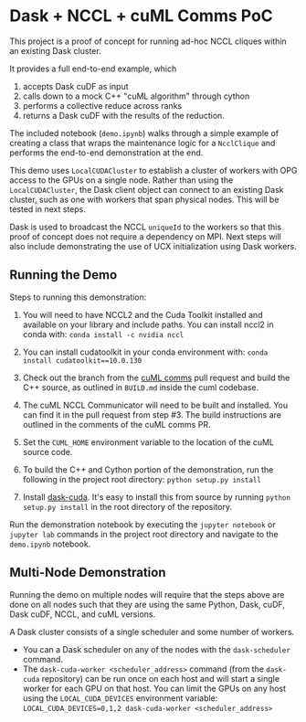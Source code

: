 # Dask + NCCL + cuML Comms PoC

This project is a proof of concept for running ad-hoc NCCL cliques within an existing Dask cluster. 

It provides a full end-to-end example, which
1. accepts Dask cuDF as input
2. calls down to a mock C++ "cuML algorithm" through cython 
3. performs a collective reduce across ranks
4. returns a Dask cuDF with the results of the reduction.

The included notebook (`demo.ipynb`) walks through a simple example of creating a class that wraps the maintenance logic for a `NcclClique` and performs the end-to-end demonstration at the end. 

This demo uses `LocalCUDACluster` to establish a cluster of workers with OPG access to the GPUs on a single node. Rather than using the `LocalCUDACluster`, the Dask client object can connect to an existing Dask cluster, such as one with workers that span physical nodes. This will be tested in next steps.

Dask is used to broadcast the NCCL `uniqueId` to the workers so that this proof of concept does not require a dependency on MPI. Next steps will also include demonstrating the use of UCX initialization using Dask workers. 

## Running the Demo

Steps to running this demonstration:

1. You will need to have NCCL2 and the Cuda Toolkit installed and available on your library and include paths. You 
can install nccl2 in conda with: `conda install -c nvidia nccl`

2. You can install cudatoolkit in your conda environment with: `conda install cudatoolkit==10.0.130`

3. Check out the branch from the [cuML comms](https://github.com/rapidsai/cuml/pull/643) pull request and build the C++ source, as outlined in `BUILD.md` inside the cuml codebase. 

4. The cuML NCCL Communicator will need to be built and installed. You can find it in the pull request from step #3. The build instructions are outlined in the comments of the cuML comms PR.

5. Set the `CUML_HOME` environment variable to the location of the cuML source code.

6. To build the C++ and Cython portion of the demonstration, run the following in the project root directory: `python setup.py install`

7. Install [dask-cuda](https://github.com/rapidsai/dask-cuda). It's easy to install this from source by running `python setup.py install` in the root directory of the repository. 

Run the demonstration notebook by executing the `jupyter notebook` or `jupyter lab` commands in the project root directory and navigate to the `demo.ipynb` notebook.

## Multi-Node Demonstration

Running the demo on multiple nodes will require that the steps above are done on all nodes such that they are using the same Python, Dask, cuDF, Dask cuDF, NCCL, and cuML versions.

A Dask cluster consists of a single scheduler and some number of workers. 
- You can a Dask scheduler on any of the nodes with the `dask-scheduler` command.
- The `dask-cuda-worker <scheduler_address>` command (from the `dask-cuda` repository) can be run once on each host and will start a single worker for each GPU on that host. You can limit the GPUs on any host using the `LOCAL_CUDA_DEVICES` environment variable: `LOCAL_CUDA_DEVICES=0,1,2 dask-cuda-worker <scheduler_address>`
